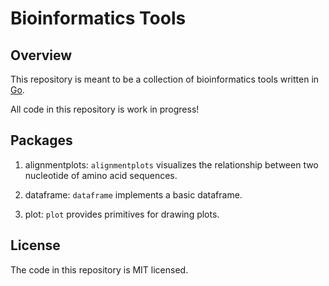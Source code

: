 # Bioinformatics Tools

## Overview

This repository is meant to be a collection of bioinformatics tools written in [Go](https://golang.org).

All code in this repository is work in progress!

## Packages

1. alignmentplots:
`alignmentplots` visualizes the relationship between two nucleotide of amino acid sequences.

2. dataframe:
`dataframe` implements a basic dataframe.

3. plot:
`plot` provides primitives for drawing plots.

## License

The code in this repository is MIT licensed.
